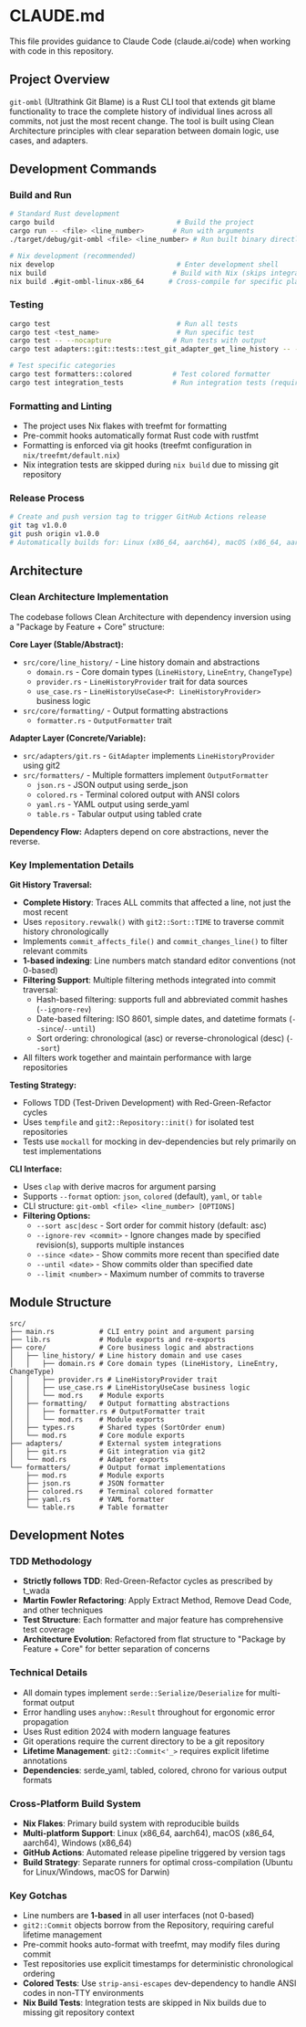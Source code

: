 # CLAUDE.md

This file provides guidance to Claude Code (claude.ai/code) when working with code in this repository.

## Project Overview

`git-ombl` (Ultrathink Git Blame) is a Rust CLI tool that extends git blame functionality to trace the complete history of individual lines across all commits, not just the most recent change. The tool is built using Clean Architecture principles with clear separation between domain logic, use cases, and adapters.

## Development Commands

### Build and Run
```bash
# Standard Rust development
cargo build                              # Build the project
cargo run -- <file> <line_number>       # Run with arguments
./target/debug/git-ombl <file> <line_number> # Run built binary directly

# Nix development (recommended)
nix develop                              # Enter development shell
nix build                               # Build with Nix (skips integration tests)
nix build .#git-ombl-linux-x86_64      # Cross-compile for specific platform
```

### Testing
```bash
cargo test                               # Run all tests
cargo test <test_name>                   # Run specific test
cargo test -- --nocapture               # Run tests with output
cargo test adapters::git::tests::test_git_adapter_get_line_history -- --nocapture  # Single test with output

# Test specific categories
cargo test formatters::colored          # Test colored formatter
cargo test integration_tests            # Run integration tests (requires git repo)
```

### Formatting and Linting
- The project uses Nix flakes with treefmt for formatting
- Pre-commit hooks automatically format Rust code with rustfmt
- Formatting is enforced via git hooks (treefmt configuration in `nix/treefmt/default.nix`)
- Nix integration tests are skipped during `nix build` due to missing git repository

### Release Process
```bash
# Create and push version tag to trigger GitHub Actions release
git tag v1.0.0
git push origin v1.0.0
# Automatically builds for: Linux (x86_64, aarch64), macOS (x86_64, aarch64), Windows (x86_64)
```

## Architecture

### Clean Architecture Implementation
The codebase follows Clean Architecture with dependency inversion using a "Package by Feature + Core" structure:

**Core Layer (Stable/Abstract):**
- `src/core/line_history/` - Line history domain and abstractions
  - `domain.rs` - Core domain types (`LineHistory`, `LineEntry`, `ChangeType`)
  - `provider.rs` - `LineHistoryProvider` trait for data sources
  - `use_case.rs` - `LineHistoryUseCase<P: LineHistoryProvider>` business logic
- `src/core/formatting/` - Output formatting abstractions
  - `formatter.rs` - `OutputFormatter` trait

**Adapter Layer (Concrete/Variable):**
- `src/adapters/git.rs` - `GitAdapter` implements `LineHistoryProvider` using git2
- `src/formatters/` - Multiple formatters implement `OutputFormatter`
  - `json.rs` - JSON output using serde_json
  - `colored.rs` - Terminal colored output with ANSI colors
  - `yaml.rs` - YAML output using serde_yaml
  - `table.rs` - Tabular output using tabled crate

**Dependency Flow:** Adapters depend on core abstractions, never the reverse.

### Key Implementation Details

**Git History Traversal:**
- **Complete History**: Traces ALL commits that affected a line, not just the most recent
- Uses `repository.revwalk()` with `git2::Sort::TIME` to traverse commit history chronologically
- Implements `commit_affects_file()` and `commit_changes_line()` to filter relevant commits
- **1-based indexing**: Line numbers match standard editor conventions (not 0-based)
- **Filtering Support**: Multiple filtering methods integrated into commit traversal:
  - Hash-based filtering: supports full and abbreviated commit hashes (`--ignore-rev`)
  - Date-based filtering: ISO 8601, simple dates, and datetime formats (`--since`/`--until`)
  - Sort ordering: chronological (asc) or reverse-chronological (desc) (`--sort`)
- All filters work together and maintain performance with large repositories

**Testing Strategy:**
- Follows TDD (Test-Driven Development) with Red-Green-Refactor cycles
- Uses `tempfile` and `git2::Repository::init()` for isolated test repositories
- Tests use `mockall` for mocking in dev-dependencies but rely primarily on test implementations

**CLI Interface:**
- Uses `clap` with derive macros for argument parsing
- Supports `--format` option: `json`, `colored` (default), `yaml`, or `table`
- CLI structure: `git-ombl <file> <line_number> [OPTIONS]`
- **Filtering Options:**
  - `--sort asc|desc` - Sort order for commit history (default: asc)
  - `--ignore-rev <commit>` - Ignore changes made by specified revision(s), supports multiple instances
  - `--since <date>` - Show commits more recent than specified date
  - `--until <date>` - Show commits older than specified date
  - `--limit <number>` - Maximum number of commits to traverse

## Module Structure

```
src/
├── main.rs           # CLI entry point and argument parsing
├── lib.rs            # Module exports and re-exports
├── core/             # Core business logic and abstractions
│   ├── line_history/ # Line history domain and use cases
│   │   ├── domain.rs # Core domain types (LineHistory, LineEntry, ChangeType)
│   │   ├── provider.rs # LineHistoryProvider trait
│   │   ├── use_case.rs # LineHistoryUseCase business logic
│   │   └── mod.rs    # Module exports
│   ├── formatting/   # Output formatting abstractions
│   │   ├── formatter.rs # OutputFormatter trait
│   │   └── mod.rs    # Module exports
│   ├── types.rs      # Shared types (SortOrder enum)
│   └── mod.rs        # Core module exports
├── adapters/         # External system integrations
│   ├── git.rs        # Git integration via git2
│   └── mod.rs        # Adapter exports
└── formatters/       # Output format implementations
    ├── mod.rs        # Module exports
    ├── json.rs       # JSON formatter
    ├── colored.rs    # Terminal colored formatter
    ├── yaml.rs       # YAML formatter
    └── table.rs      # Table formatter
```

## Development Notes

### TDD Methodology
- **Strictly follows TDD**: Red-Green-Refactor cycles as prescribed by t_wada
- **Martin Fowler Refactoring**: Apply Extract Method, Remove Dead Code, and other techniques
- **Test Structure**: Each formatter and major feature has comprehensive test coverage
- **Architecture Evolution**: Refactored from flat structure to "Package by Feature + Core" for better separation of concerns

### Technical Details
- All domain types implement `serde::Serialize/Deserialize` for multi-format output
- Error handling uses `anyhow::Result` throughout for ergonomic error propagation
- Uses Rust edition 2024 with modern language features
- Git operations require the current directory to be a git repository
- **Lifetime Management**: `git2::Commit<'_>` requires explicit lifetime annotations
- **Dependencies**: serde_yaml, tabled, colored, chrono for various output formats

### Cross-Platform Build System
- **Nix Flakes**: Primary build system with reproducible builds
- **Multi-platform Support**: Linux (x86_64, aarch64), macOS (x86_64, aarch64), Windows (x86_64)
- **GitHub Actions**: Automated release pipeline triggered by version tags
- **Build Strategy**: Separate runners for optimal cross-compilation (Ubuntu for Linux/Windows, macOS for Darwin)

### Key Gotchas
- Line numbers are **1-based** in all user interfaces (not 0-based)
- `git2::Commit` objects borrow from the Repository, requiring careful lifetime management
- Pre-commit hooks auto-format with treefmt, may modify files during commit
- Test repositories use explicit timestamps for deterministic chronological ordering
- **Colored Tests**: Use `strip-ansi-escapes` dev-dependency to handle ANSI codes in non-TTY environments
- **Nix Build Tests**: Integration tests are skipped in Nix builds due to missing git repository context
